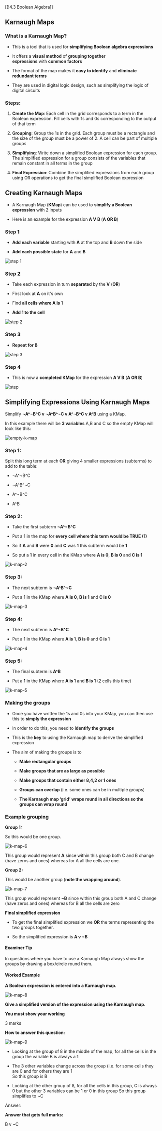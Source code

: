 [[!4.3 Boolean Algebra]]

## Karnaugh Maps

### What is a Karnaugh Map?

- This is a tool that is used for **simplifying Boolean algebra expressions**
    
- It offers a **visual method** of **grouping together expressions** with **common factors**
    
- The format of the map makes it **easy to identify** and **eliminate redundant terms**
    
- They are used in digital logic design, such as simplifying the logic of digital circuits
    

### Steps:

1. **Create the Map**: Each cell in the grid corresponds to a term in the Boolean expression. Fill cells with 1s and 0s corresponding to the output of that term
    
2. **Grouping**: Group the 1s in the grid. Each group must be a rectangle and the size of the group must be a power of 2. A cell can be part of multiple groups
    
3. **Simplifying**: Write down a simplified Boolean expression for each group. The simplified expression for a group consists of the variables that remain constant in all terms in the group
    
4. **Final Expression**: Combine the simplified expressions from each group using OR operations to get the final simplified Boolean expression
    

## Creating Karnaugh Maps

- A Karnaugh Map (**KMap**) can be used to **simplify a Boolean expression** with 2 inputs
    
- Here is an example for the expression **A V B** (**A OR B**)
    

### Step 1

- **Add each variable** starting with **A** at the top and **B** down the side
    
- **Add each possible state** for **A** and **B**
    

![step 1](https://cdn.savemyexams.com/cdn-cgi/image/f=auto,width=3840/https://cdn.savemyexams.com/uploads/2024/04/screenshot-2024-04-02-at-2-34-56-pm.png)

### Step 2

- Take each expression in turn **separated** by the **V** (**OR**)
    
- First look at **A** on it's own
    
- Find **all cells where A is 1**
    
- **Add 1 to the cell**
    

![step 2](https://cdn.savemyexams.com/cdn-cgi/image/f=auto,width=3840/https://cdn.savemyexams.com/uploads/2024/04/screenshot-2024-04-02-at-2-35-06-pm.png)

### Step 3

- **Repeat for B**
    

![step 3](https://cdn.savemyexams.com/cdn-cgi/image/f=auto,width=3840/https://cdn.savemyexams.com/uploads/2024/04/screenshot-2024-04-02-at-2-35-17-pm.png)

### Step 4

- This is now a **completed KMap** for the expression **A V B** (**A OR B**)
    

![step](https://cdn.savemyexams.com/cdn-cgi/image/f=auto,width=3840/https://cdn.savemyexams.com/uploads/2024/04/screenshot-2024-04-02-at-2-35-31-pm.png)

## Simplifying Expressions Using Karnaugh Maps

Simplify **¬A^¬B^C v ¬A^B^¬C v A^¬B^C v A^B** using a KMap.

In this example there will be **3 variables** A,B and C so the empty KMap will look like this:

![empty-k-map](https://cdn.savemyexams.com/cdn-cgi/image/f=auto,width=3840/https://cdn.savemyexams.com/uploads/2023/12/empty-k-map.png)

### Step 1:

Split this long term at each **OR** giving 4 smaller expressions (subterms) to add to the table:

- ¬A^¬B^C
    
- ¬A^B^¬C
    
- A^¬B^C
    
- A^B
    

### Step 2: 

- Take the first subterm **¬A^¬B^C**
    
- Put a **1** in the map for **every cell where this term would be TRUE (1)**
    
- So if **A** and **B** were **0** and **C** was **1** this subterm would be **1**
    
- So put a **1** in every cell in the KMap where **A is 0**, **B is 0** and **C is 1**
    

![k-map-2](https://cdn.savemyexams.com/cdn-cgi/image/f=auto,width=3840/https://cdn.savemyexams.com/uploads/2023/12/k-map-2.png)

### Step 3:

- The next subterm is **¬A^B^¬C**
    
- Put a **1** in the KMap where **A is 0**, **B is 1** and **C is 0**
    

![k-map-3](https://cdn.savemyexams.com/cdn-cgi/image/f=auto,width=3840/https://cdn.savemyexams.com/uploads/2023/12/k-map-3.png)

### Step 4:

- The next subterm is **A^¬B^C**
    
- Put a **1** in the KMap where **A is 1**, **B is 0** and **C is 1**
    

![k-map-4](https://cdn.savemyexams.com/cdn-cgi/image/f=auto,width=3840/https://cdn.savemyexams.com/uploads/2023/12/k-map-4.png)

### Step 5:

- The final subterm is **A^B**
    
- Put a **1** in the KMap where **A is 1** and **B is 1** (2 cells this time)
    

![k-map-5](https://cdn.savemyexams.com/cdn-cgi/image/f=auto,width=3840/https://cdn.savemyexams.com/uploads/2023/12/k-map-5.png)

### Making the groups

- Once you have written the 1s and 0s into your KMap, you can then use this to **simply the expression**
    
- In order to do this, you need to **identify the groups**
    
- This is the **key** to using the Karnaugh map to derive the simplified expression
    
- The aim of making the groups is to
    
    - **Make rectangular groups** 
        
    - **Make groups that are as large as possible**
        
    - **Make groups that contain either 8,4,2 or 1 ones**
        
    - **Groups can overlap** (i.e. some ones can be in multiple groups)
        
    - **The Karnaugh map ‘grid’ wraps round in all directions so the groups can wrap round**
        

### Example grouping

**Group 1:**

So this would be one group.

![k-map-6](https://cdn.savemyexams.com/cdn-cgi/image/f=auto,width=3840/https://cdn.savemyexams.com/uploads/2023/12/k-map-6.png)

This group would represent **A** since within this group both C and B change (have zeros and ones) whereas for A all the cells are one.

**Group 2:**

This would be another group (**note the wrapping around**).

![k-map-7](https://cdn.savemyexams.com/cdn-cgi/image/f=auto,width=3840/https://cdn.savemyexams.com/uploads/2023/12/k-map-7.png)

This group would represent **¬B** since within this group both A and C change (have zeros and ones) whereas for B all the cells are zero

**Final simplified expression**

- To get the final simplified expression we **OR** the terms representing the two groups together.
    
- So the simplified expression is **A v ¬B**
    

#### Examiner Tip

In questions where you have to use a Karnaugh Map always show the groups by drawing a box/circle round them.

#### Worked Example

**A Boolean expression is entered into a Karnaugh map.**

![k-map-8](https://cdn.savemyexams.com/cdn-cgi/image/f=auto,width=3840/https://cdn.savemyexams.com/uploads/2023/12/k-map-8.png)

**Give a simplified version of the expression using the Karnaugh map.**

**You must show your working**

3 marks

**How to answer this question:**

![k-map-9](https://cdn.savemyexams.com/cdn-cgi/image/f=auto,width=3840/https://cdn.savemyexams.com/uploads/2023/12/k-map-9.png)

- Looking at the group of 8 in the middle of the map, for all the cells in the group the variable B is always a 1
    
- The 3 other variables change across the group (i.e. for some cells they are 0 and for others they are 1  
    So this group is B
    
- Looking at the other group of 8, for all the cells in this group, C is always 0 but the other 3 variables can be 1 or 0 in this group So this group simplifies to ¬C
    

Answer:

**Answer that gets full marks:**

B v ¬C
